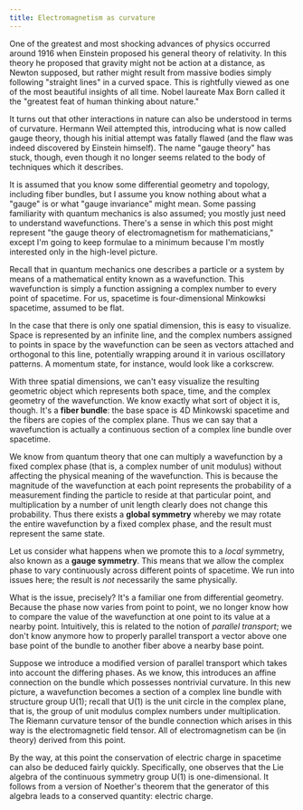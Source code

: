 ```yaml
---
title: Electromagnetism as curvature
---
```


One of the greatest and most shocking advances of physics occurred around 1916 when Einstein proposed his general theory of relativity. In this theory he proposed that gravity might not be action at a distance, as Newton supposed, but rather might result from massive bodies simply following "straight lines" in a curved space. This is rightfully viewed as one of the most beautiful insights of all time. Nobel laureate Max Born called it the "greatest feat of human thinking about nature."

It turns out that other interactions in nature can also be understood in terms of curvature. Hermann Weil attempted this, introducing what is now called gauge theory, though his initial attempt was fatally flawed (and the flaw was indeed discovered by Einstein himself). The name "gauge theory" has stuck, though, even though it no longer seems related to the body of techniques which it describes.

It is assumed that you know some differential geometry and topology, including fiber bundles, but I assume you know nothing about what a "gauge" is or what "gauge invariance" might mean. Some passing familiarity with quantum mechanics is also assumed; you mostly just need to understand wavefunctions. There's a sense in which this post might represent "the gauge theory of electromagnetism for mathematicians," except I'm going to keep formulae to a minimum because I'm mostly interested only in the high-level picture.

Recall that in quantum mechanics one describes a particle or a system by means of a mathematical entity known as a wavefunction. This wavefunction is simply a function assigning a complex number to every point of spacetime. For us, spacetime is four-dimensional Minkowksi spacetime, assumed to be flat.

In the case that there is only one spatial dimension, this is easy to visualize. Space is represented by an infinite line, and the complex numbers assigned to points in space by the wavefunction can be seen as vectors attached and orthogonal to this line, potentially wrapping around it in various oscillatory patterns. A momentum state, for instance, would look like a corkscrew.

With three spatial dimensions, we can't easy visualize the resulting geometric object which represents both space, time, and the complex geometry of the wavefunction. We know exactly what sort of object it is, though. It's a **fiber bundle**: the base space is 4D Minkowski spacetime and the fibers are copies of the complex plane. Thus we can say that a wavefunction is actually a continuous section of a complex line bundle over spacetime.

We know from quantum theory that one can multiply a wavefunction by a fixed complex phase (that is, a complex number of unit modulus) without affecting the physical meaning of the wavefunction. This is because the magnitude of the wavefunction at each point represents the probability of a measurement finding the particle to reside at that particular point, and multiplication by a number of unit length clearly does not change this probability. Thus there exists a **global symmetry** whereby we may rotate the entire wavefunction by a fixed complex phase, and the result must represent the same state.

Let us consider what happens when we promote this to a *local* symmetry, also known as a **gauge symmetry**. This means that we allow the complex phase to vary continuously across different points of spacetime. We run into issues here; the result is *not* necessarily the same physically.

What is the issue, precisely? It's a familiar one from differential geometry. Because the phase now varies from point to point, we no longer know how to compare the value of the wavefunction at one point to its value at a nearby point. Intuitively, this is related to the notion of *parallel transport*; we don't know anymore how to properly parallel transport a vector above one base point of the bundle to another fiber above a nearby base point.

Suppose we introduce a modified version of parallel transport which takes into account the differing phases. As we know, this introduces an affine connection on the bundle which possesses nontrivial curvature. In this new picture, a wavefunction becomes a section of a complex line bundle with structure group U(1); recall that U(1) is the unit circle in the complex plane, that is, the group of unit modulus complex numbers under multiplication. The Riemann curvature tensor of the bundle connection which arises in this way is the electromagnetic field tensor. All of electromagnetism can be (in theory) derived from this point.

By the way, at this point the conservation of electric charge in spacetime can also be deduced fairly quickly. Specifically, one observes that the Lie algebra of the continuous symmetry group U(1) is one-dimensional. It follows from a version of Noether's theorem that the generator of this algebra leads to a conserved quantity: electric charge.

